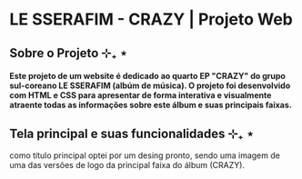 # LE SSERAFIM - CRAZY | Projeto Web

## Sobre o Projeto ⊹₊ ⋆

#### Este projeto de um website é dedicado ao quarto EP "CRAZY" do grupo sul-coreano LE SSERAFIM (albúm de música). O projeto foi desenvolvido com HTML e CSS para apresentar de forma interativa e visualmente atraente todas as informações sobre este álbum e suas principais faixas.

## Tela principal e suas funcionalidades ⊹₊ ⋆

como título principal optei por um desing pronto, sendo uma imagem de uma das versões de logo da principal faixa do álbum (CRAZY).

